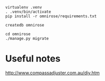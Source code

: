 ```
virtualenv .venv
. .venv/bin/activate
pip install -r omnirose/requirements.txt

createdb omnirose

cd omnirose
./manage.py migrate
```

# Useful notes

http://www.compassadjuster.com.au/diy.htm

